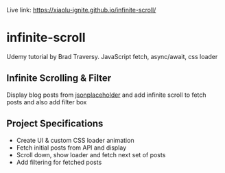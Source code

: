 Live link:
 https://xiaolu-ignite.github.io/infinite-scroll/

# infinite-scroll
Udemy tutorial by Brad Traversy. JavaScript fetch, async/await, css loader

## Infinite Scrolling & Filter

Display blog posts from [jsonplaceholder](https://jsonplaceholder.typicode.com) and add infinite scroll to fetch posts and also add filter box

## Project Specifications

- Create UI & custom CSS loader animation
- Fetch initial posts from API and display
- Scroll down, show loader and fetch next set of posts
- Add filtering for fetched posts
